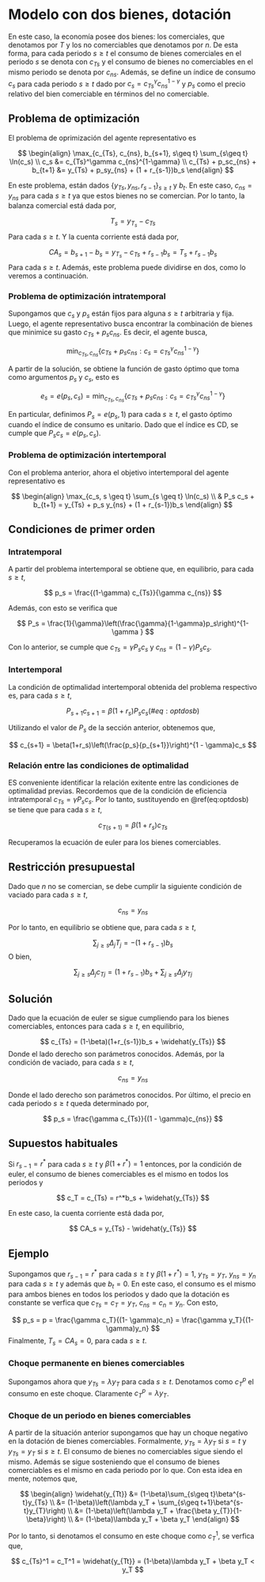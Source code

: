 # Modelo con dos bienes, dotación

En este caso, la economía posee dos bienes: los comerciales, que denotamos por $T$ y los no comerciables que denotamos por $n$. De esta forma, para cada periodo $s \geq t$ el consumo de bienes comerciales en el periodo $s$ se denota con $c_{Ts}$ y el consumo de bienes no comerciables en el mismo periodo se denota por $c_{ns}$. Además, se define un índice de consumo $c_s$ para cada periodo $s \geq t$ dado por $c_s = c_{Ts}^\gamma c_{ns}^{1-\gamma}$ y $p_s$ como el precio relativo del bien comerciable en términos del no comerciable.

## Problema de optimización

El problema de oprimización del agente representativo es 

$$
\begin{align}
\max_{c_{Ts}, c_{ns}, b_{s+1}, s\geq t}  \sum_{s\geq t} \ln(c_s) \\
 c_s &= c_{Ts}^\gamma c_{ns}^{1-\gamma} \\
c_{Ts} + p_sc_{ns} + b_{t+1} &= y_{Ts} + p_sy_{ns} + (1 + r_{s-1})b_s
\end{align}
$$

En este problema, están dados $\{y_{Ts}, y_{ns}, r_{s-1}\}_{s\geq t}$ y $b_t$. En este caso, $c_{ns} = y_{ns}$ para cada $s \geq t$ ya que estos bienes no se comercian. Por lo tanto, la balanza comercial está dada por,

$$
T_s = y_{T_s} - c_{Ts}
$$
Para cada $s\geq t$. Y la cuenta corriente está dada por,

$$
CA_s = b_{s+1} - b_s = y_{T_s} - c_{Ts} + r_{s-1}b_s = T_s + r_{s-1}b_s
$$
Para cada $s \geq t$. Además, este problema puede dividirse en dos, como lo veremos a continuación.

### Problema de optimización intratemporal

Supongamos que $c_s$ y $p_s$ están fijos para alguna $s \geq t$ arbitraria y fija. Luego, el agente representativo busca encontrar la combinación de bienes que minimice su gasto $c_{Ts} + p_s c_{ns}$. Es decir, el agente busca,

$$
\min_{c_{Ts}, c_{ns}}\{c_{Ts} + p_sc_{ns}: c_s = c_{Ts}^\gamma c_{ns}^{1-\gamma}\}
$$

A partir de la solución, se obtiene la función de gasto óptimo que toma como argumentos $p_s$ y $c_s$, esto es 

$$
e_s = e(p_s,c_s) = \min_{c_{Ts}, c_{ns}}\{c_{Ts} + p_sc_{ns}: c_s = c_{Ts}^\gamma c_{ns}^{1-\gamma}\}
$$ 

En particular, definimos $P_s = e(p_s, 1)$ para cada $s \geq t$, el gasto óptimo cuando el índice de consumo es unitario. Dado que el índice es CD, se cumple que $P_s c_s = e(p_s, c_s)$.

### Problema de optimización intertemporal

Con el problema anterior, ahora el objetivo intertemporal del agente representativo es

$$
\begin{align}
\max_{c_s, s \geq t} \sum_{s \geq t} \ln(c_s) \\
& P_s c_s + b_{t+1} = y_{Ts} + p_s y_{ns} + (1 + r_{s-1})b_s
\end{align}
$$



## Condiciones de primer orden

### Intratemporal

A partir del problema intertemporal se obtiene que, en equilibrio, para cada $s \geq t$,

$$
p_s = \frac{(1-\gamma) c_{Ts}}{\gamma c_{ns}}
$$

Además, con esto se verifica que 

$$
P_s = \frac{1}{\gamma}\left(\frac{\gamma}{1-\gamma}p_s\right)^{1-\gamma }
$$

Con lo anterior, se cumple que $c_{Ts} = \gamma P_s c_s$ y $c_{ns} = (1-\gamma)P_sc_s$.

### Intertemporal

La condición de optimalidad intertemporal obtenida del problema respectivo es, para cada $s \geq t$,

$$
\begin{equation}
P_{s+1}c_{s+1} = \beta(1 + r_s)P_sc_s
(\#eq:optdosb)
\end{equation}
$$

Utilizando el valor de $P_s$ de la sección anterior, obtenemos que,

$$
c_{s+1} = \beta(1+r_s)\left(\frac{p_s}{p_{s+1}}\right)^{1 - \gamma}c_s
$$

### Relación entre las condiciones de optimalidad

ES conveniente identificar la relación exitente entre las condiciones de optimalidad previas. Recordemos que de la condición de eficiencia intratemporal $c_{Ts} = \gamma P_sc_s$. Por lo tanto, sustituyendo en \@ref(eq:optdosb) se tiene que para cada $s \geq t$,

$$
c_{T(s+1)} = \beta(1 +r_{s})c_{Ts}
$$

Recuperamos la ecuación de euler para los bienes comerciables.

## Restricción presupuestal

Dado que $n$ no se comercian, se debe cumplir la siguiente condición de vaciado para cada $s \geq t$, 

$$
c_{ns} = y_{ns}
$$

Por lo tanto, en equilibrio se obtiene que, para cada $s \geq t$, 

$$
\sum_{j \geq s} \Delta_j T_j = -(1+r_{s-1})b_s
$$
O bien,

$$
\sum_{j \geq s}\Delta_j c_{Tj}= (1 + r_{s-1})b_s + \sum_{j\geq s}\Delta_j y_{Tj}
$$

## Solución

Dado que la ecuación de euler se sigue cumpliendo para los bienes comerciables, entonces para cada $s \geq t$, en equilibrio,

$$
c_{Ts} = (1-\beta)(1+r_{s-1})b_s + \widehat{y_{Ts}}
$$
Donde el lado derecho son parámetros conocidos. Además, por la condición de vaciado, para cada $s \geq t$,

$$
c_{ns} = y_{ns}
$$

Donde el lado derecho son parámetros conocidos. Por último, el precio en cada periodo $s \geq t$ queda determinado por,

$$
p_s  = \frac{\gamma c_{Ts}}{(1 - \gamma)c_{ns}}
$$

## Supuestos habituales

Si $r_{s-1} = r^*$ para cada $s \geq t$ y $\beta(1 + r^*) = 1$ entonces, por la condición de euler, el consumo de bienes comerciables es el mismo en todos los periodos y 

$$
c_T = c_{Ts} = r^*b_s + \widehat{y_{Ts}} 
$$

En este caso, la cuenta corriente está dada por,

$$
CA_s = y_{Ts} - \widehat{y_{Ts}}
$$

## Ejemplo

Supongamos que $r_{s-1} = r^*$ para cada $s \geq t$ y $\beta(1 + r^*) = 1$, $y_{Ts} = y_T$, $y_{ns} = y_n$ para cada $s \geq t$ y además que $b_t = 0$. En este caso, el consumo es el mismo para ambos bienes en todos los periodos y dado que la dotación es constante se verfica que $c_{Ts} = c_T = y_T$, $c_{ns} = c_n = y_n$. Con esto, 

$$
p_s = p = \frac{\gamma c_T}{(1- \gamma)c_n} = \frac{\gamma y_T}{(1- \gamma)y_n}
$$
Finalmente, $T_s = CA_s = 0$, para cada $s \geq t$.

### Choque permanente en bienes comerciables

Supongamos ahora que $y_{Ts} = \lambda y_T$ para cada $s \geq t$. Denotamos como $c_T^p$ el consumo en este choque. Claramente $c_T^p = \lambda y_T$.

### Choque de un periodo en bienes comerciables

A partir de la situación anterior supongamos que hay un choque negativo en la dotación de bienes comerciables. Formalmente, $y_{Ts} = \lambda y_{T}$ si $s = t$ y $y_{Ts} = y_T$ si $s \geq t$. El consumo de bienes no comerciables sigue siendo el mismo. Además se sigue sosteniendo que el consumo de bienes comerciables es el mismo en cada periodo por lo que. Con esta idea en mente, notemos que,

$$
\begin{align}
\widehat{y_{Tt}} &= (1-\beta)\sum_{s\geq t}\beta^{s-t}y_{Ts} \\
&= (1-\beta)\left(\lambda y_T + \sum_{s\geq t+1}\beta^{s-t}y_{T}\right) \\
&= (1-\beta)\left(\lambda y_T + \frac{\beta y_{T}}{1-\beta}\right) \\
&= (1-\beta)\lambda y_T + \beta y_T
\end{align}
$$

Por lo tanto, si denotamos el consumo en este choque como $c_T^1$, se verfica que,

$$
c_{Ts}^1 = c_T^1 = \widehat{y_{Tt}} = (1-\beta)\lambda y_T + \beta y_T < y_T
$$
